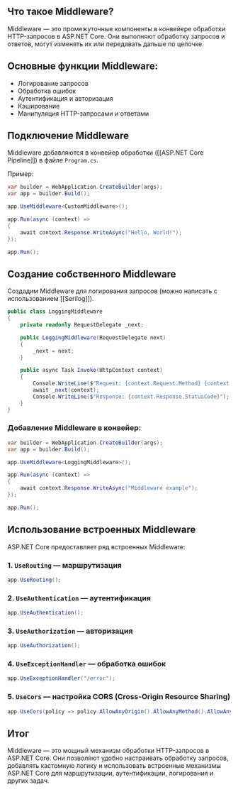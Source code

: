 ## Что такое Middleware?
Middleware — это промежуточные компоненты в конвейере обработки HTTP-запросов в ASP.NET Core. Они выполняют обработку запросов и ответов, могут изменять их или передавать дальше по цепочке.

## Основные функции Middleware:
- Логирование запросов
- Обработка ошибок
- Аутентификация и авторизация
- Кэширование
- Манипуляция HTTP-запросами и ответами

## Подключение Middleware
Middleware добавляются в конвейер обработки ([[ASP.NET Core Pipeline]]) в файле `Program.cs`.

Пример:
```csharp
var builder = WebApplication.CreateBuilder(args);
var app = builder.Build();

app.UseMiddleware<CustomMiddleware>();

app.Run(async (context) =>
{
    await context.Response.WriteAsync("Hello, World!");
});

app.Run();
```

## Создание собственного Middleware

Создадим Middleware для логирования запросов (можно написать с использованием [[Serilog]]).

```csharp
public class LoggingMiddleware
{
    private readonly RequestDelegate _next;

    public LoggingMiddleware(RequestDelegate next)
    {
        _next = next;
    }

    public async Task Invoke(HttpContext context)
    {
        Console.WriteLine($"Request: {context.Request.Method} {context.Request.Path}");
        await _next(context);
        Console.WriteLine($"Response: {context.Response.StatusCode}");
    }
}
```

### Добавление Middleware в конвейер:
```csharp
var builder = WebApplication.CreateBuilder(args);
var app = builder.Build();

app.UseMiddleware<LoggingMiddleware>();

app.Run(async (context) =>
{
    await context.Response.WriteAsync("Middleware example");
});

app.Run();
```

## Использование встроенных Middleware
ASP.NET Core предоставляет ряд встроенных Middleware:

### 1. **`UseRouting`** — маршрутизация
```csharp
app.UseRouting();
```

### 2. **`UseAuthentication`** — аутентификация
```csharp
app.UseAuthentication();
```

### 3. **`UseAuthorization`** — авторизация
```csharp
app.UseAuthorization();
```

### 4. **`UseExceptionHandler`** — обработка ошибок
```csharp
app.UseExceptionHandler("/error");
```

### 5. **`UseCors`** — настройка CORS (Cross-Origin Resource Sharing)
```csharp
app.UseCors(policy => policy.AllowAnyOrigin().AllowAnyMethod().AllowAnyHeader());
```

## Итог
Middleware — это мощный механизм обработки HTTP-запросов в ASP.NET Core. Они позволяют удобно настраивать обработку запросов, добавлять кастомную логику и использовать встроенные механизмы ASP.NET Core для маршрутизации, аутентификации, логирования и других задач.
